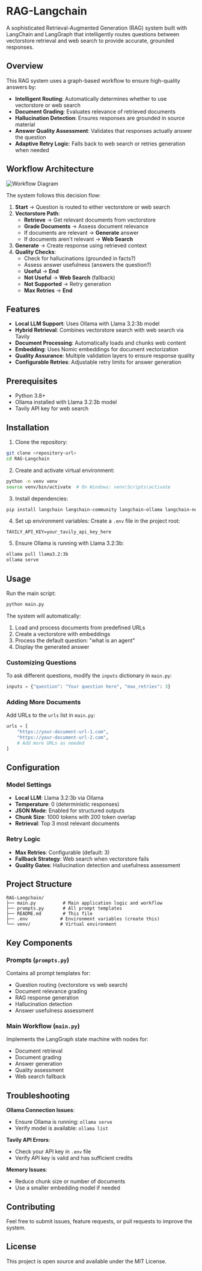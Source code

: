 # RAG-Langchain

A sophisticated Retrieval-Augmented Generation (RAG) system built with LangChain and LangGraph that intelligently routes questions between vectorstore retrieval and web search to provide accurate, grounded responses.

## Overview

This RAG system uses a graph-based workflow to ensure high-quality answers by:
- **Intelligent Routing**: Automatically determines whether to use vectorstore or web search
- **Document Grading**: Evaluates relevance of retrieved documents
- **Hallucination Detection**: Ensures responses are grounded in source material
- **Answer Quality Assessment**: Validates that responses actually answer the question
- **Adaptive Retry Logic**: Falls back to web search or retries generation when needed

## Workflow Architecture

![Workflow Diagram](workflow-diagram.png)

The system follows this decision flow:

1. **Start** → Question is routed to either vectorstore or web search
2. **Vectorstore Path**:
   - **Retrieve** → Get relevant documents from vectorstore
   - **Grade Documents** → Assess document relevance
   - If documents are relevant → **Generate** answer
   - If documents aren't relevant → **Web Search**
3. **Generate** → Create response using retrieved context
4. **Quality Checks**:
   - Check for hallucinations (grounded in facts?)
   - Assess answer usefulness (answers the question?)
   - **Useful** → **End**
   - **Not Useful** → **Web Search** (fallback)
   - **Not Supported** → Retry generation
   - **Max Retries** → **End**

## Features

- **Local LLM Support**: Uses Ollama with Llama 3.2:3b model
- **Hybrid Retrieval**: Combines vectorstore search with web search via Tavily
- **Document Processing**: Automatically loads and chunks web content
- **Embedding**: Uses Nomic embeddings for document vectorization
- **Quality Assurance**: Multiple validation layers to ensure response quality
- **Configurable Retries**: Adjustable retry limits for answer generation

## Prerequisites

- Python 3.8+
- Ollama installed with Llama 3.2:3b model
- Tavily API key for web search

## Installation

1. Clone the repository:
```bash
git clone <repository-url>
cd RAG-Langchain
```

2. Create and activate virtual environment:
```bash
python -m venv venv
source venv/bin/activate  # On Windows: venv\Scripts\activate
```

3. Install dependencies:
```bash
pip install langchain langchain-community langchain-ollama langchain-nomic langgraph tavily-python scikit-learn tiktoken python-dotenv
```

4. Set up environment variables:
Create a `.env` file in the project root:
```
TAVILY_API_KEY=your_tavily_api_key_here
```

5. Ensure Ollama is running with Llama 3.2:3b:
```bash
ollama pull llama3.2:3b
ollama serve
```

## Usage

Run the main script:
```bash
python main.py
```

The system will automatically:
1. Load and process documents from predefined URLs
2. Create a vectorstore with embeddings
3. Process the default question: "what is an agent"
4. Display the generated answer

### Customizing Questions

To ask different questions, modify the `inputs` dictionary in `main.py`:
```python
inputs = {"question": "Your question here", "max_retries": 3}
```

### Adding More Documents

Add URLs to the `urls` list in `main.py`:
```python
urls = [
    "https://your-document-url-1.com",
    "https://your-document-url-2.com",
    # Add more URLs as needed
]
```

## Configuration

### Model Settings
- **Local LLM**: Llama 3.2:3b via Ollama
- **Temperature**: 0 (deterministic responses)
- **JSON Mode**: Enabled for structured outputs
- **Chunk Size**: 1000 tokens with 200 token overlap
- **Retrieval**: Top 3 most relevant documents

### Retry Logic
- **Max Retries**: Configurable (default: 3)
- **Fallback Strategy**: Web search when vectorstore fails
- **Quality Gates**: Hallucination detection and usefulness assessment

## Project Structure

```
RAG-Langchain/
├── main.py          # Main application logic and workflow
├── prompts.py       # All prompt templates
├── README.md        # This file
├── .env            # Environment variables (create this)
└── venv/           # Virtual environment
```

## Key Components

### Prompts (`prompts.py`)
Contains all prompt templates for:
- Question routing (vectorstore vs web search)
- Document relevance grading
- RAG response generation
- Hallucination detection
- Answer usefulness assessment

### Main Workflow (`main.py`)
Implements the LangGraph state machine with nodes for:
- Document retrieval
- Document grading
- Answer generation
- Quality assessment
- Web search fallback

## Troubleshooting

**Ollama Connection Issues**:
- Ensure Ollama is running: `ollama serve`
- Verify model is available: `ollama list`

**Tavily API Errors**:
- Check your API key in `.env` file
- Verify API key is valid and has sufficient credits

**Memory Issues**:
- Reduce chunk size or number of documents
- Use a smaller embedding model if needed

## Contributing

Feel free to submit issues, feature requests, or pull requests to improve the system.

## License

This project is open source and available under the MIT License. 